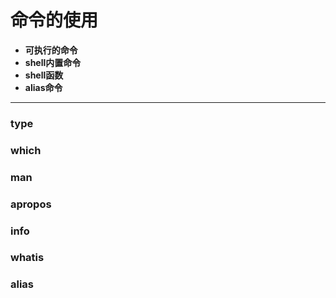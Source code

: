 # 命令的使用
- **可执行的命令**
- **shell内置命令**
- **shell函数**
- **alias命令**
---
### type
### which
### man
### apropos
### info
### whatis
### alias
